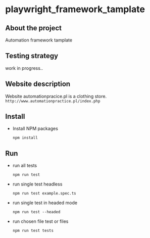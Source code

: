 # playwright_framework_tamplate
## About the project
Automation framework tamplate 
## Testing strategy
work in progress..
## Website description
Website automationpracice.pl is a clothing store.
`http://www.automationpractice.pl/index.php`
## Install
- Install NPM packages
    ```
    npm install
    ```
## Run
- run all tests 
    ```
    npm run test
    ```
- run single test headless
    ```
    npm run test example.spec.ts
    ```
- run single test in headed mode
    ```
    npm run test --headed
    ```
- run chosen file test or files
    ```
    npm run test tests
    ```